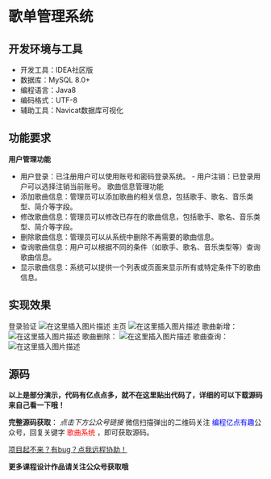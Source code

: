 # 歌单管理系统

## 开发环境与工具

- 开发工具：IDEA社区版
- 数据库：MySQL 8.0+
- 编程语言：Java8
- 编码格式：UTF-8
- 辅助工具：Navicat数据库可视化

## 功能要求

**用户管理功能**

 - 用户登录：已注册用户可以使用账号和密码登录系统。 - 用户注销：已登录用户可以选择注销当前账号。
    歌曲信息管理功能 
- 添加歌曲信息：管理员可以添加歌曲的相关信息，包括歌手、歌名、音乐类型、简介等字段。 
- 修改歌曲信息：管理员可以修改已存在的歌曲信息，包括歌手、歌名、音乐类型、简介等字段。
- 删除歌曲信息：管理员可以从系统中删除不再需要的歌曲信息。 
- 查询歌曲信息：用户可以根据不同的条件（如歌手、歌名、音乐类型等）查询歌曲信息。 
- 显示歌曲信息：系统可以提供一个列表或页面来显示所有或特定条件下的歌曲信息。


## 实现效果

登录验证
![在这里插入图片描述](http://cdn.qiniu.liyansheng.top/typora/f3891b47cfc1462591687ce12d73cc1c.png)
主页
![在这里插入图片描述](http://cdn.qiniu.liyansheng.top/typora/dd8547549e30444c895dd68a8c42c6d1.png)
歌曲新增：
![在这里插入图片描述](http://cdn.qiniu.liyansheng.top/typora/468c83ff325e466a9506f588c469d31b.png)
歌曲删除：
![在这里插入图片描述](http://cdn.qiniu.liyansheng.top/typora/130fe62f3b0a493b876e094a15cc70c2.png)
歌曲查询：
![在这里插入图片描述](http://cdn.qiniu.liyansheng.top/typora/7367b080b3fb43459b686ae07b97b4b2.png)

## 源码

**以上是部分演示，代码有亿点点多，就不在这里贴出代码了，详细的可以下载源码来自己看一下哦！**

**完整源码获取**：
*点击下方公众号链接*
微信扫描弹出的二维码关注 <font color='blue'>编程亿点有趣</font>公众号，回复关键字 <font color='red'>歌曲系统</font> ，即可获取源码。

[项目起不来？有bug？点我远程协助！](http://liyansheng.top/remote_help/)

**更多课程设计作品请关注公众号获取哦**